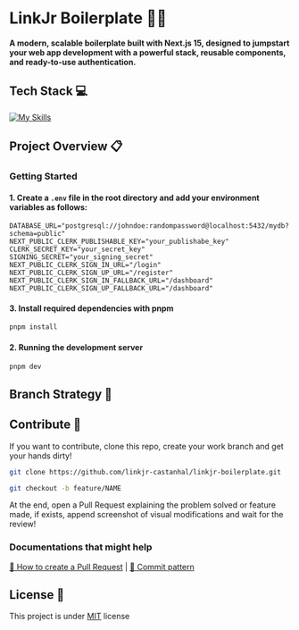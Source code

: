 <h1>LinkJr Boilerplate 🧑‍💻</h1>

<p>
    <b>A modern, scalable boilerplate built with Next.js 15, designed to jumpstart your web app development with a powerful stack, reusable components, and ready-to-use authentication.</b>
</p>

<h2 id="tech-stack">Tech Stack 💻</h2>

[![My Skills](https://skillicons.dev/icons?i=nodejs,react,nextjs,ts,tailwind,docker,redis,postgresql,prisma,cloudflare,pnpm,git,github)](https://skillicons.dev)

<h2 id="project-overview">Project Overview 📋</h2>

### Getting Started

#### 1. Create a `.env` file in the root directory and add your environment variables as follows:

```env
DATABASE_URL="postgresql://johndoe:randompassword@localhost:5432/mydb?schema=public"
NEXT_PUBLIC_CLERK_PUBLISHABLE_KEY="your_publishabe_key"
CLERK_SECRET_KEY="your_secret_key"
SIGNING_SECRET="your_signing_secret"
NEXT_PUBLIC_CLERK_SIGN_IN_URL="/login"
NEXT_PUBLIC_CLERK_SIGN_UP_URL="/register"
NEXT_PUBLIC_CLERK_SIGN_IN_FALLBACK_URL="/dashboard"
NEXT_PUBLIC_CLERK_SIGN_UP_FALLBACK_URL="/dashboard"
```

#### 3. Install required dependencies with pnpm

```bash
pnpm install
```

#### 2. Running the development server

```bash
pnpm dev
```

<h2 id="contribute">Branch Strategy 🌳</h2>

<h2 id="contribute">Contribute 🚀</h2>

If you want to contribute, clone this repo, create your work branch and get your hands dirty!

```bash
git clone https://github.com/linkjr-castanhal/linkjr-boilerplate.git
```

```bash
git checkout -b feature/NAME
```

At the end, open a Pull Request explaining the problem solved or feature made, if exists, append screenshot of visual modifications and wait for the review!

### Documentations that might help

[📝 How to create a Pull Request](https://www.atlassian.com/br/git/tutorials/making-a-pull-request) |
[💾 Commit pattern](https://gist.github.com/joshbuchea/6f47e86d2510bce28f8e7f42ae84c716)

<h2 id="license">License 📃 </h2>

This project is under [MIT](./LICENSE) license

